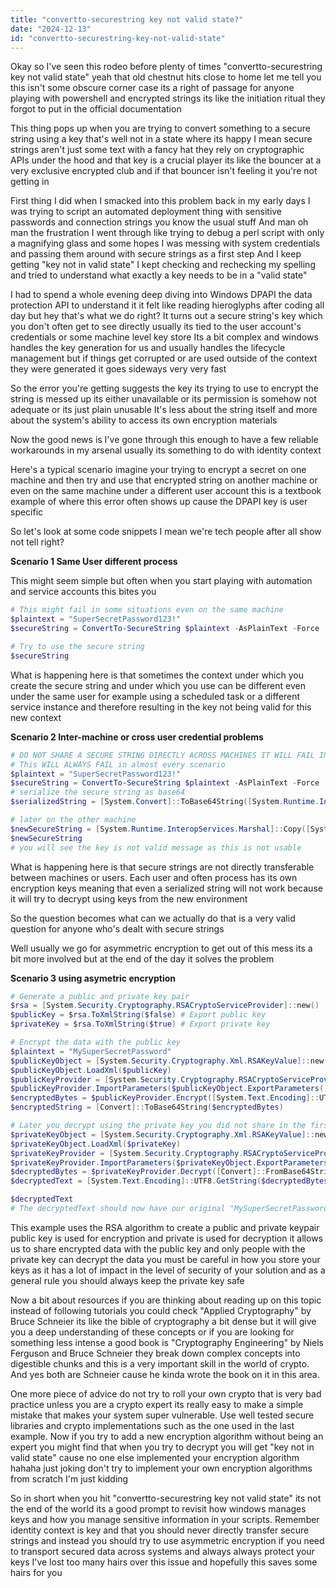 ```yaml
---
title: "convertto-securestring key not valid state?"
date: "2024-12-13"
id: "convertto-securestring-key-not-valid-state"
---
```


Okay so I've seen this rodeo before plenty of times "convertto-securestring key not valid state" yeah that old chestnut hits close to home let me tell you this isn't some obscure corner case its a right of passage for anyone playing with powershell and encrypted strings its like the initiation ritual they forgot to put in the official documentation

This thing pops up when you are trying to convert something to a secure string using a key that's well not in a state where its happy I mean secure strings aren't just some text with a fancy hat they rely on cryptographic APIs under the hood and that key is a crucial player its like the bouncer at a very exclusive encrypted club and if that bouncer isn't feeling it you're not getting in

First thing I did when I smacked into this problem back in my early days I was trying to script an automated deployment thing with sensitive passwords and connection strings you know the usual stuff And man oh man the frustration I went through like trying to debug a perl script with only a magnifying glass and some hopes I was messing with system credentials and passing them around with secure strings as a first step And I keep getting "key not in valid state" I kept checking and rechecking my spelling and tried to understand what exactly a key needs to be in a "valid state"

I had to spend a whole evening deep diving into Windows DPAPI the data protection API to understand it it felt like reading hieroglyphs after coding all day but hey that's what we do right? It turns out a secure string's key which you don't often get to see directly usually its tied to the user account's credentials or some machine level key store Its a bit complex and windows handles the key generation for us and usually handles the lifecycle management but if things get corrupted or are used outside of the context they were generated it goes sideways very very fast

So the error you're getting suggests the key its trying to use to encrypt the string is messed up its either unavailable or its permission is somehow not adequate or its just plain unusable It's less about the string itself and more about the system's ability to access its own encryption materials

Now the good news is I've gone through this enough to have a few reliable workarounds in my arsenal usually its something to do with identity context

Here's a typical scenario imagine your trying to encrypt a secret on one machine and then try and use that encrypted string on another machine or even on the same machine under a different user account this is a textbook example of where this error often shows up cause the DPAPI key is user specific

So let's look at some code snippets I mean we're tech people after all show not tell right?

**Scenario 1 Same User different process**

This might seem simple but often when you start playing with automation and service accounts this bites you

```powershell
# This might fail in some situations even on the same machine
$plaintext = "SuperSecretPassword123!"
$secureString = ConvertTo-SecureString $plaintext -AsPlainText -Force

# Try to use the secure string
$secureString
```
What is happening here is that sometimes the context under which you create the secure string and under which you use can be different even under the same user for example using a scheduled task or a different service instance and therefore resulting in the key not being valid for this new context

**Scenario 2 Inter-machine or cross user credential problems**

```powershell
# DO NOT SHARE A SECURE STRING DIRECTLY ACROSS MACHINES IT WILL FAIL IN ALMOST ALL SITUATIONS
# This WILL ALWAYS FAIL in almost every scenario
$plaintext = "SuperSecretPassword123!"
$secureString = ConvertTo-SecureString $plaintext -AsPlainText -Force
# serialize the secure string as base64
$serializedString = [System.Convert]::ToBase64String([System.Runtime.InteropServices.Marshal]::Copy($secureString,0,0,$secureString.Length))

# later on the other machine
$newSecureString = [System.Runtime.InteropServices.Marshal]::Copy([System.Convert]::FromBase64String($serializedString),0,0,[System.Convert]::FromBase64String($serializedString).Length)
$newSecureString
# you will see the key is not valid message as this is not usable
```

What is happening here is that secure strings are not directly transferable between machines or users. Each user and often process has its own encryption keys meaning that even a serialized string will not work because it will try to decrypt using keys from the new environment

So the question becomes what can we actually do that is a very valid question for anyone who's dealt with secure strings

Well usually we go for asymmetric encryption to get out of this mess its a bit more involved but at the end of the day it solves the problem

**Scenario 3 using asymetric encryption**

```powershell
# Generate a public and private key pair
$rsa = [System.Security.Cryptography.RSACryptoServiceProvider]::new()
$publicKey = $rsa.ToXmlString($false) # Export public key
$privateKey = $rsa.ToXmlString($true) # Export private key

# Encrypt the data with the public key
$plaintext = "MySuperSecretPassword"
$publicKeyObject = [System.Security.Cryptography.Xml.RSAKeyValue]::new()
$publicKeyObject.LoadXml($publicKey)
$publicKeyProvider = [System.Security.Cryptography.RSACryptoServiceProvider]::new()
$publicKeyProvider.ImportParameters($publicKeyObject.ExportParameters())
$encryptedBytes = $publicKeyProvider.Encrypt([System.Text.Encoding]::UTF8.GetBytes($plaintext), $false)
$encryptedString = [Convert]::ToBase64String($encryptedBytes)

# Later you decrypt using the private key you did not share in the first place
$privateKeyObject = [System.Security.Cryptography.Xml.RSAKeyValue]::new()
$privateKeyObject.LoadXml($privateKey)
$privateKeyProvider = [System.Security.Cryptography.RSACryptoServiceProvider]::new()
$privateKeyProvider.ImportParameters($privateKeyObject.ExportParameters())
$decryptedBytes = $privateKeyProvider.Decrypt([Convert]::FromBase64String($encryptedString), $false)
$decryptedText = [System.Text.Encoding]::UTF8.GetString($decryptedBytes)

$decryptedText
# The decryptedText should now have our original "MySuperSecretPassword" string
```

This example uses the RSA algorithm to create a public and private keypair public key is used for encryption and private is used for decryption it allows us to share encrypted data with the public key and only people with the private key can decrypt the data you must be careful in how you store your keys as it has a lot of impact in the level of security of your solution and as a general rule you should always keep the private key safe

Now a bit about resources if you are thinking about reading up on this topic instead of following tutorials you could check "Applied Cryptography" by Bruce Schneier its like the bible of cryptography a bit dense but it will give you a deep understanding of these concepts or if you are looking for something less intense a good book is "Cryptography Engineering" by Niels Ferguson and Bruce Schneier they break down complex concepts into digestible chunks and this is a very important skill in the world of crypto. And yes both are Schneier cause he kinda wrote the book on it in this area.

One more piece of advice do not try to roll your own crypto that is very bad practice unless you are a crypto expert its really easy to make a simple mistake that makes your system super vulnerable. Use well tested secure libraries and crypto implementations such as the one used in the last example. Now if you try to add a new encryption algorithm without being an expert you might find that when you try to decrypt you will get "key not in valid state" cause no one else implemented your encryption algorithm hahaha just joking don't try to implement your own encryption algorithms from scratch I'm just kidding

So in short when you hit "convertto-securestring key not valid state" its not the end of the world its a good prompt to revisit how windows manages keys and how you manage sensitive information in your scripts. Remember identity context is key and that you should never directly transfer secure strings and instead you should try to use asymmetric encryption if you need to transport secured data across systems and always always protect your keys I've lost too many hairs over this issue and hopefully this saves some hairs for you
